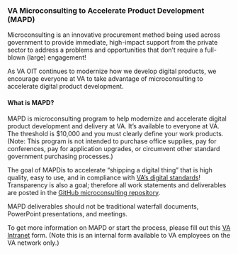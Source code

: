 ### VA Microconsulting to Accelerate Product Development (MAPD)

Microconsulting is an innovative procurement method being used across government to provide immediate, high-impact support from the private sector to address a problems and opportunities that don’t require a full-blown (large) engagement!

As VA OIT continues to modernize how we develop digital products, we encourage everyone at VA to take advantage of microconsulting to accelerate digital product development.

#### What is MAPD?

MAPD is microconsulting program to help modernize and accelerate digital product development and delivery at VA. It’s available to everyone at VA. The threshold is $10,000 and you must clearly define your work products. (Note: This program is not intended to purchase office supplies, pay for conferences, pay for application upgrades, or circumvent other standard government purchasing processes.)

The goal of MAPDis to accelerate “shipping a digital thing” that is high quality, easy to use, and in compliance with [ VA’s digital standards](https://department-of-veterans-affairs.github.io/va-digital-service-handbook/)! Transparency is also a goal; therefore all work statements and deliverables are posted in the [ GitHub microconsulting repository](https://github.com/department-of-veterans-affairs/VA-Micropurchase-Repo).

MAPD deliverables should not be traditional waterfall documents, PowerPoint presentations, and meetings.

To get more information on MAPD or start the process, please fill out this [ VA Intranet](https://vaww.oit.va.gov/services/mapd/)  form. (Note this is an internal form available to VA employees on the VA network only.)
